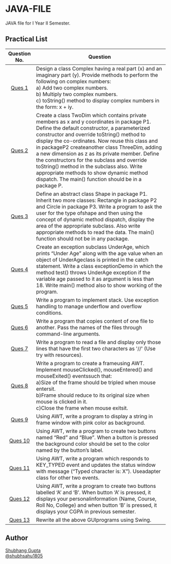 # JAVA-FILE

JAVA file for I Year II Semester.

## Practical List

   Question No.   | Question
:---------------:| -------------
   [Ques 1](QUES&#32;1)        | Design a class Complex having a real part (x) and an imaginary part (y). Provide methods to perform the following on complex numbers:<br/>a) Add two complex numbers.<br/>b) Multiply two complex numbers.<br/>c) toString() method to display complex numbers in the form: x + iy.
   [Ques 2](QUES&#32;2)        | Create  a  class  TwoDim  which  contains  private  members  as  x  and  y  coordinates  in package P1. Define the default constructor, a parameterized constructor and override toString() method to display the co-ordinates. Now reuse this class and in packageP2 createanother class ThreeDim, adding a new dimension as z as its private member. Define the constructors for the subclass and override toString() method in the subclass also. Write appropriate methods to show dynamic method dispatch. The main() function should be in a package P.
   [Ques 3](QUES&#32;3)        | Define an abstract class Shape in package P1. Inherit two more classes: Rectangle in package P2 and Circle in package P3. Write a program to ask the user for the type ofshape and then using the concept of dynamic method dispatch, display the area of the appropriate  subclass.  Also  write  appropriate  methods  to  read  the  data.  The  main() function should not be in any package.
   [Ques 4](QUES&#32;4)        | Create an exception subclass UnderAge, which prints “Under Age” along with the age value when an object of UnderAgeclass is printed in the catch statement. Write a class exceptionDemo in which the method test() throws UnderAge exception if the variable age passed to it as argument is less than 18. Write main() method also to show working of the program.
   [Ques 5](QUES&#32;5)        | Write a program to implement stack. Use exception handling to manage underflow and overflow conditions.
   [Ques 6](QUES&#32;6)        | Write a program that copies content of one file to another. Pass the names of the files through command-line arguments.
   [Ques 7](QUES&#32;7)        | Write  a program  to  read  a  file  and  display only  those  lines  that  have  the  first  two characters as '//' (Use try with resources).
   [Ques 8](QUES&#32;8)        | Write  a  program  to create a  frameusing  AWT. Implement  mouseClicked(), mouseEntered() and mouseExited() eventssuch that:<br/>a)Size of the frame should be tripled when mouse entersit.<br/>b)Frame should reduce to its original size when mouse is clicked in it.<br/>c)Close the frame when mouse exitsit.
   [Ques 9](QUES&#32;9)        | Using AWT, write a program to display a string in frame window with pink color as background.
   [Ques 10](QUES&#32;10)       | Using AWT, write a program to create two buttons named “Red” and “Blue”. When a button is pressed the background color should be set to the color named by the button’s label.
   [Ques 11](QUES&#32;11)       | Using  AWT,  write  a  program which  responds  to  KEY_TYPED  event  and  updates  the status window with message (“Typed character is: X”). Useadapter class for other two events.
   [Ques 12](QUES&#32;12)       | Using AWT, write a program to create two buttons labelled ‘A’ and ‘B’. When button ‘A’ is pressed, it displays your personalinformation (Name, Course, Roll No, College) and when button ‘B’ is pressed, it displays your CGPA in previous semester.
   [Ques 13](QUES&#32;13)       | Rewrite all the above GUIprograms using Swing.

## Author

[Shubhang Gupta](https://jarvis-1805.github.io)\
[@shubhsahu1805](mailto:shubhsahu1805@gmail.com)
